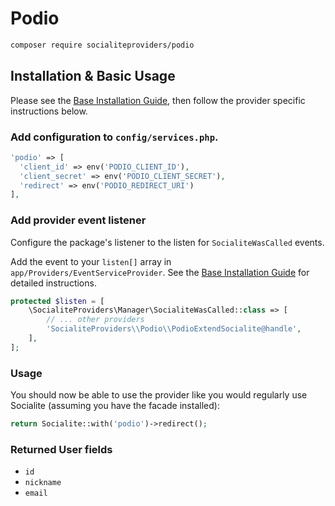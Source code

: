 # Podio

```bash
composer require socialiteproviders/podio
```

## Installation & Basic Usage

Please see the [Base Installation Guide](https://socialiteproviders.com/usage/), then follow the provider specific instructions below.

### Add configuration to `config/services.php`.

```php
'podio' => [    
  'client_id' => env('PODIO_CLIENT_ID'),  
  'client_secret' => env('PODIO_CLIENT_SECRET'),  
  'redirect' => env('PODIO_REDIRECT_URI') 
],
```

### Add provider event listener

Configure the package's listener to the listen for `SocialiteWasCalled` events. 

Add the event to your `listen[]` array  in `app/Providers/EventServiceProvider`. See the [Base Installation Guide](https://socialiteproviders.com/usage/) for detailed instructions.

```php
protected $listen = [
    \SocialiteProviders\Manager\SocialiteWasCalled::class => [
        // ... other providers
        'SocialiteProviders\\Podio\\PodioExtendSocialite@handle',
    ],
];
```

### Usage

You should now be able to use the provider like you would regularly use Socialite (assuming you have the facade installed):

```php
return Socialite::with('podio')->redirect();
```

### Returned User fields

- ``id``
- ``nickname``
- ``email``
